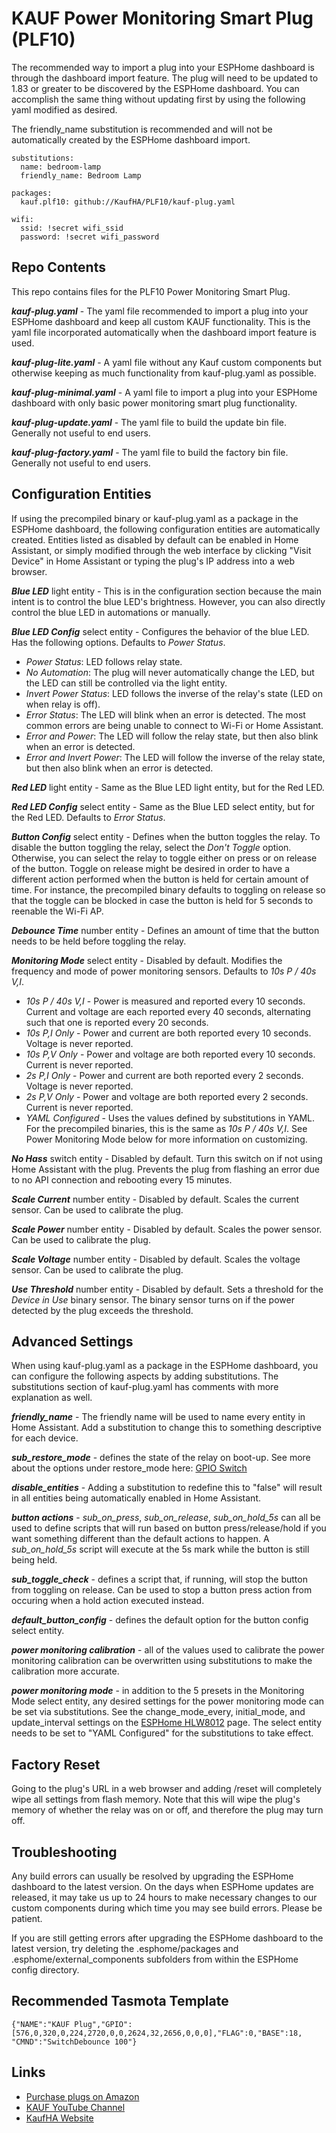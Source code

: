 # KAUF Power Monitoring Smart Plug (PLF10)


The recommended way to import a plug into your ESPHome dashboard is through the dashboard import feature. The plug will need to be updated to 1.83 or greater to be discovered by the ESPHome dashboard. You can accomplish the same thing without updating first by using the following yaml modified as desired.

The friendly_name substitution is recommended and will not be automatically created by the ESPHome dashboard import.

```
substitutions:
  name: bedroom-lamp
  friendly_name: Bedroom Lamp

packages:
  kauf.plf10: github://KaufHA/PLF10/kauf-plug.yaml

wifi:
  ssid: !secret wifi_ssid
  password: !secret wifi_password
```

## Repo Contents

This repo contains files for the PLF10 Power Monitoring Smart Plug.

***kauf-plug.yaml*** - The yaml file recommended to import a plug into your ESPHome dashboard and keep all custom KAUF functionality.  This is the yaml file incorporated automatically when the dashboard import feature is used.

***kauf-plug-lite.yaml*** - A yaml file without any Kauf custom components but otherwise keeping as much functionality from kauf-plug.yaml as possible.

***kauf-plug-minimal.yaml*** - A yaml file to import a plug into your ESPHome dashboard with only basic power monitoring smart plug functionality.

***kauf-plug-update.yaml*** - The yaml file to build the update bin file.  Generally not useful to end users.

***kauf-plug-factory.yaml*** - The yaml file to build the factory bin file.  Generally not useful to end users.


## Configuration Entities
If using the precompiled binary or kauf-plug.yaml as a package in the ESPHome dashboard, the following configuration entities are automatically created.  Entities listed as disabled by default can be enabled in Home Assistant, or simply modified through the web interface by clicking "Visit Device" in Home Assistant or typing the plug's IP address into a web browser.

***Blue LED*** light entity - This is in the configuration section because the main intent is to control the blue LED's brightness.  However, you can also directly control the blue LED in automations or manually.

***Blue LED Config*** select entity - Configures the behavior of the blue LED.  Has the following options.  Defaults to *Power Status*.
- *Power Status*: LED follows relay state.
- *No Automation*: The plug will never automatically change the LED, but the LED can still be controlled via the light entity.
- *Invert Power Status*: LED follows the inverse of the relay's state (LED on when relay is off).
- *Error Status*: The LED will blink when an error is detected.  The most common errors are being unable to connect to Wi-Fi or Home Assistant.
- *Error and Power*: The LED will follow the relay state, but then also blink when an error is detected.
- *Error and Invert Power*: The LED will follow the inverse of the relay state, but then also blink when an error is detected.

***Red LED*** light entity - Same as the Blue LED light entity, but for the Red LED.

***Red LED Config*** select entity - Same as the Blue LED select entity, but for the Red LED.  Defaults to *Error Status*.

***Button Config*** select entity - Defines when the button toggles the relay.  To disable the button toggling the relay, select the *Don't Toggle* option.  Otherwise, you can select the relay to toggle either on press or on release of the button.  Toggle on release might be desired in order to have a different action performed when the button is held for certain amount of time.  For instance, the precompiled binary defaults to toggling on release so that the toggle can be blocked in case the button is held for 5 seconds to reenable the Wi-Fi AP.

***Debounce Time*** number entity - Defines an amount of time that the button needs to be held before toggling the relay.

***Monitoring Mode*** select entity - Disabled by default.  Modifies the frequency and mode of power monitoring sensors.  Defaults to *10s P / 40s V,I*.
- *10s P / 40s V,I* - Power is measured and reported every 10 seconds.  Current and voltage are each reported every 40 seconds, alternating such that one is reported every 20 seconds.
- *10s P,I Only* - Power and current are both reported every 10 seconds.  Voltage is never reported.
- *10s P,V Only* - Power and voltage are both reported every 10 seconds.  Current is never reported.
- *2s P,I Only* - Power and current are both reported every 2 seconds.  Voltage is never reported.
- *2s P,V Only* - Power and voltage are both reported every 2 seconds.  Current is never reported.
- *YAML Configured* - Uses the values defined by substitutions in YAML.  For the precompiled binaries, this is the same as *10s P / 40s V,I*.  See Power Monitoring Mode below for more information on customizing.

***No Hass*** switch entity - Disabled by default.  Turn this switch on if not using Home Assistant with the plug.  Prevents the plug from flashing an error due to no API connection and rebooting every 15 minutes.

***Scale Current*** number entity - Disabled by default.  Scales the current sensor.  Can be used to calibrate the plug.

***Scale Power*** number entity - Disabled by default.  Scales the power sensor.  Can be used to calibrate the plug.

***Scale Voltage*** number entity - Disabled by default.  Scales the voltage sensor.  Can be used to calibrate the plug.

***Use Threshold*** number entity - Disabled by default.  Sets a threshold for the *Device in Use* binary sensor.  The binary sensor turns on if the power detected by the plug exceeds the threshold.


## Advanced Settings
When using kauf-plug.yaml as a package in the ESPHome dashboard, you can configure the following aspects by adding substitutions.  The substitutions section of kauf-plug.yaml has comments with more explanation as well.

***friendly_name*** - The friendly name will be used to name every entity in Home Assistant.  Add a substitution to change this to something descriptive for each device.

***sub_restore_mode*** - defines the state of the relay on boot-up.  See more about the options under restore_mode here: [GPIO Switch](https://esphome.io/components/switch/gpio.html)

***disable_entities*** - Adding a substitution to redefine this to "false" will result in all entities being automatically enabled in Home Assistant.

***button actions*** - _sub_on_press_, _sub_on_release_, _sub_on_hold_5s_ can all be used to define scripts that will run based on button press/release/hold if you want something different than the default actions to happen.  A _sub_on_hold_5s_ script will execute at the 5s mark while the button is still being held.

***sub_toggle_check*** - defines a script that, if running, will stop the button from toggling on release.  Can be used to stop a button press action from occuring when a hold action executed instead.

***default_button_config*** - defines the default option for the button config select entity.

***power monitoring calibration*** - all of the values used to calibrate the power monitoring calibration can be overwritten using substitutions to make the calibration more accurate.

***power monitoring mode*** - in addition to the 5 presets in the Monitoring Mode select entity, any desired settings for the power monitoring mode can be set via substitutions.  See the change_mode_every, initial_mode, and update_interval settings on the [ESPHome HLW8012](https://esphome.io/components/sensor/hlw8012.html#configuration-variables) page.  The select entity needs to be set to "YAML Configured" for the substitutions to take effect.

## Factory Reset
Going to the plug's URL in a web browser and adding /reset will completely wipe all settings from flash memory.  Note that this will wipe the plug's memory of whether the relay was on or off, and therefore the plug may turn off.


## Troubleshooting
Any build errors can usually be resolved by upgrading the ESPHome dashboard to the latest version.  On the days when ESPHome updates are released, it may take us up to 24 hours to make necessary changes to our custom components during which time you may see build errors.  Please be patient.  
  
If you are still getting errors after upgrading the ESPHome dashboard to the latest version, try deleting the .esphome/packages and .esphome/external_components subfolders from within the ESPHome config directory.



## Recommended Tasmota Template

```
{"NAME":"KAUF Plug","GPIO":[576,0,320,0,224,2720,0,0,2624,32,2656,0,0,0],"FLAG":0,"BASE":18, "CMND":"SwitchDebounce 100"}
```

## Links
- [Purchase plugs on Amazon](https://www.amazon.com/dp/B09JQ3LRHB)
- [KAUF YouTube Channel](https://www.youtube.com/channel/UCjgziIA-lXmcqcMIm8HDnYg)
- [KaufHA Website](https://kaufha.com/plf10)
